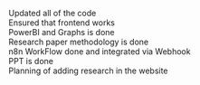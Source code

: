 Updated all of the code
<br>Ensured that frontend works
<br>PowerBI and Graphs is done
<br>Research paper methodology is done
<br>n8n WorkFlow done and integrated via Webhook
<br>PPT is done
<br>Planning of adding research in the website
